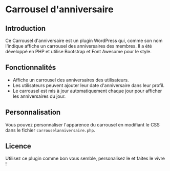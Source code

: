 # Carrousel d'anniversaire

## Introduction

Ce Carrousel d'anniversaire est un plugin WordPress qui, comme son nom l'indique affiche un carrousel des anniversaires des membres. Il a été développé en PHP et utilise Bootstrap et Font Awesome pour le style.


## Fonctionnalités

- Affiche un carrousel des anniversaires des utilisateurs.
- Les utilisateurs peuvent ajouter leur date d'anniversaire dans leur profil.
- Le carrousel est mis à jour automatiquement chaque jour pour afficher les anniversaires du jour.


## Personnalisation

Vous pouvez personnaliser l'apparence du carrousel en modifiant le CSS dans le fichier `carrouselanniversaire.php`.


## Licence

Utilisez ce plugin comme bon vous semble, personalisez le et faites le vivre !
